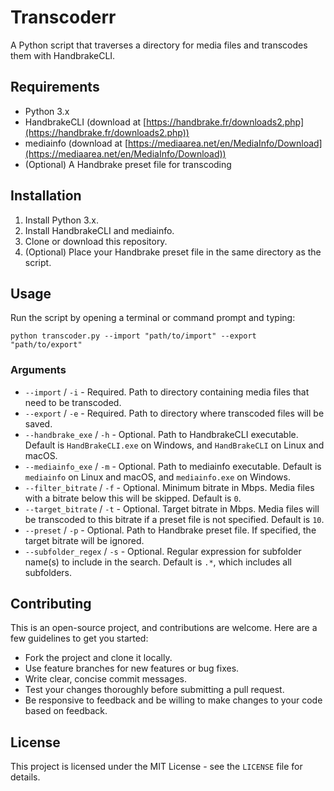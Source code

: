 # Transcoderr
A Python script that traverses a directory for media files and transcodes them with HandbrakeCLI.

## Requirements

* Python 3.x
* HandbrakeCLI (download at [https://handbrake.fr/downloads2.php](https://handbrake.fr/downloads2.php))
* mediainfo (download at [https://mediaarea.net/en/MediaInfo/Download](https://mediaarea.net/en/MediaInfo/Download))
* (Optional) A Handbrake preset file for transcoding

## Installation

1. Install Python 3.x.
2. Install HandbrakeCLI and mediainfo.
3. Clone or download this repository.
4. (Optional) Place your Handbrake preset file in the same directory as the script.

## Usage

Run the script by opening a terminal or command prompt and typing:
```
python transcoder.py --import "path/to/import" --export "path/to/export"
```

### Arguments

* `--import` / `-i` - Required. Path to directory containing media files that need to be transcoded.
* `--export` / `-e` - Required. Path to directory where transcoded files will be saved.
* `--handbrake_exe` / `-h` - Optional. Path to HandbrakeCLI executable. Default is `HandBrakeCLI.exe` on Windows, and `HandBrakeCLI` on Linux and macOS.
* `--mediainfo_exe` / `-m` - Optional. Path to mediainfo executable. Default is `mediainfo` on Linux and macOS, and `mediainfo.exe` on Windows.
* `--filter_bitrate` / `-f` - Optional. Minimum bitrate in Mbps. Media files with a bitrate below this will be skipped. Default is `0`.
* `--target_bitrate` / `-t` - Optional. Target bitrate in Mbps. Media files will be transcoded to this bitrate if a preset file is not specified. Default is `10`.
* `--preset` / `-p` - Optional. Path to Handbrake preset file. If specified, the target bitrate will be ignored.
* `--subfolder_regex` / `-s` - Optional. Regular expression for subfolder name(s) to include in the search. Default is `.*`, which includes all subfolders.

## Contributing

This is an open-source project, and contributions are welcome. Here are a few guidelines to get you started:

* Fork the project and clone it locally.
* Use feature branches for new features or bug fixes.
* Write clear, concise commit messages.
* Test your changes thoroughly before submitting a pull request.
* Be responsive to feedback and be willing to make changes to your code based on feedback.

## License

This project is licensed under the MIT License - see the `LICENSE` file for details.
